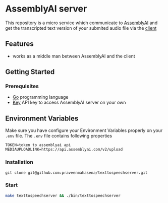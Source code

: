 # AssemblyAI server

This repository is a micro service which communicate to [AssemblyAI](https://www.assemblyai.com/) and get the transcripted text version of your submited audio file via the [client](https://github.com/praveenmahasena/texttospeechclient)

## Features
- works as a middle man between AssemblyAI and the client

## Getting Started

### Prerequisites
- [Go](https://go.dev/dl/) programming language
- [Key](https://www.assemblyai.com/app) API key to access AssemblyAI server on your own

## Environment Variables

Make sure you have configure your Environment Variables properly on your `.env` file. The `.env` file contains following properties
```
TOKEN=token to assemblyai api
MEDIAUPLOADLINK=https://api.assemblyai.com/v2/upload
```

### Installation
```
git clone git@github.com:praveenmahasena/texttospeechserver.git
```

### Start
```bash
make texttospeechserver && ./bin/texttospeechserver
```

